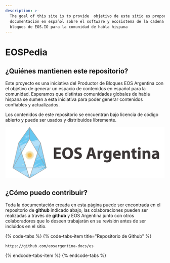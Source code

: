 ```yaml
---
description: >-
  The goal of this site is to provide  objetivo de este sitio es proporcionar
  documentación en español sobre el software y ecosistema de la cadena de
  bloques de EOS.IO para la comunidad de habla hispana
---
```


# EOSPedia

## ¿Quiénes mantienen este repositorio?

Este proyecto es una iniciativa del Productor de Bloques EOS Argentina con el objetivo de generar un espacio de contenidos en español para la comunidad.  Esperamos que distintas comunidades  globales de habla hispana se sumen a esta iniciativa para poder generar contenidos confiables y actualizados.

Los contenidos de este repositorio se encuentran bajo licencia de código abierto y puede ser usados y distribuidos libremente.

![](.gitbook/assets/navigation-logo.png)

## ¿Cómo puedo contribuir?

Toda la documentación creada en esta página puede ser encontrada en el repositorio de **github** indicado abajo, las colaboraciones pueden ser realizadas a través de **github** y EOS Argentina junto con otros colaboradores que lo deseen trabajarán en su revisión antes de ser incluidos en el sitio.

{% code-tabs %}
{% code-tabs-item title="Repositorio de Github" %}
```text
https://github.com/eosargentina-docs/es
```
{% endcode-tabs-item %}
{% endcode-tabs %}



